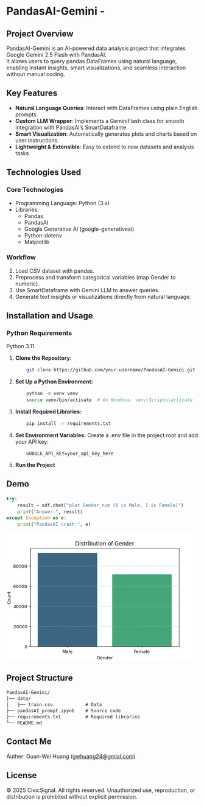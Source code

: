 # PandasAI-Gemini - 

## Project Overview

PandasAI-Gemini is an AI-powered data analysis project that integrates Google Gemini 2.5 Flash with PandasAI.  
It allows users to query pandas DataFrames using natural language, enabling instant insights, smart visualizations, and seamless interaction without manual coding.
  
## Key Features

- **Natural Language Queries**: Interact with DataFrames using plain English prompts.  
- **Custom LLM Wrapper**: Implements a GeminiFlash class for smooth integration with PandasAI’s SmartDataframe.
- **Smart Visualization**: Automatically generates plots and charts based on user instructions.
- **Lightweight & Extensible**: Easy to extend to new datasets and analysis tasks

## Technologies Used

### Core Technologies

- Programming Language: Python (3.x)
- Libraries:
	- Pandas
	- PandasAI
	- Google Generative AI (google-generativeai)
	- Python-dotenv
	- Matplotlib

### Workflow
1. Load CSV dataset with pandas.
2. Preprocess and transform categorical variables (map Gender to numeric).
3. Use SmartDataframe with Gemini LLM to answer queries.
4. Generate text insights or visualizations directly from natural language.

## Installation and Usage

### Python Requirements
Python 3.11

1. **Clone the Repository:**
	```bash
		git clone https://github.com/your-username/PandasAI-Gemini.git
	```

2. **Set Up a Python Environment:**
	```bash
		python -m venv venv
		source venv/bin/activate  # On Windows: venv\Scripts\activate
	```

3. **Install Required Libraries:**
	```bash
		pip install -r requirements.txt
	```

4. **Set Environment Variables:**
	Create a .env file in the project root and add your API key:
	```env
		GOOGLE_API_KEY=your_api_key_here
	```
   
5. **Run the Project**

## Demo
```python
try:
    result = sdf.chat("plot Gender_num (0 is Male, 1 is Female)")
    print("Answer:", result)
except Exception as e:
    print("PandasAI crash:", e)
```
![Chart](figure/temp_chart.png)

## Project Structure

```
PandasAI-Gemini/
│── data/
│   ├── train.csv            # Data
├── pandasAI_prompt.ipynb    # Source code
├── requirements.txt         # Required libraries
└── README.md                
```

## Contact Me
Auther: Guan-Wei Huang (gwhuang24@gmial.com)

## License

© 2025 CivicSignal. All rights reserved.
Unauthorized use, reproduction, or distribution is prohibited without explicit permission.
